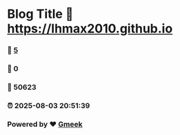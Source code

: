 # Blog Title :link: https://lhmax2010.github.io 
### :page_facing_up: [5](https://lhmax2010.github.io/tag.html) 
### :speech_balloon: 0 
### :hibiscus: 50623 
### :alarm_clock: 2025-08-03 20:51:39 
### Powered by :heart: [Gmeek](https://github.com/Meekdai/Gmeek)
